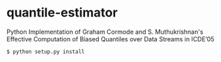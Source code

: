 quantile-estimator
==========================

Python Implementation of Graham Cormode and S. Muthukrishnan's Effective Computation of Biased Quantiles over Data Streams in ICDE’05

    $ python setup.py install
